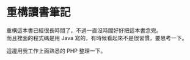 # 重構讀書筆記

重構這本書已經很長時間了，不過一直沒時間好好把這本書念完。  
而且裡面的程式碼是用 Java 寫的，有時候看起來不是很習慣，要思考一下。

這邊用我工作上面熟悉的 PHP 整理一下。

